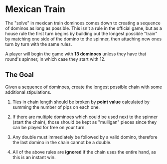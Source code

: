 # Mexican Train

The "solve" in mexican train dominoes comes down to creating a sequence of dominos as long as possible. This isn't a rule in the official game, but as a house rule the first turn begins by building out the longest possible "train" by matching one side of the domino to the spinner, then attaching new ones turn by turn with the same rules.

A player will begin the game with **13 dominoes** unless they have that round's spinner, in which case they start with 12.

## The Goal

Given a sequence of dominoes, create the longest possible chain with some additional stipulations.

1. Ties in chain length should be broken by **point value** calculated by summing the number of pips on each one.

2. If there are multiple dominoes which could be used next to the spinner (start the chain), those should be kept as "mulligan" pieces since they can be played for free on your turn.

3. Any double must immediately be followed by a valid domino, therefore the last domino in the chain cannot be a double.

4. All of the above rules are **ignored** if the chain uses the entire hand, as this is an instant win.
